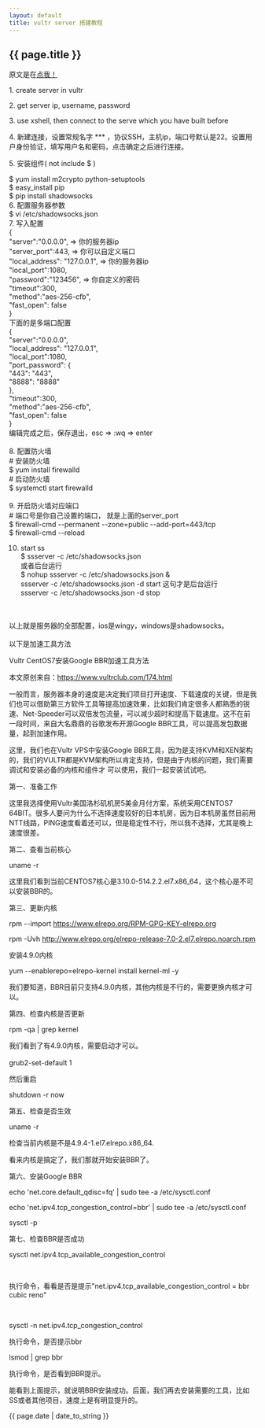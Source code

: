 ```yaml
---
layout: default
title: vultr server 搭建教程
---
```


<h2>{{ page.title }}</h2>

<p>原文是在<a href="https://my.oschina.net/u/1167564/blog/851680">点我！</a></p>
<p>1. create server in vultr</p>
<p>2. get server ip, username, password</p>
<p>3. use xshell, then connect to the serve which you have built before<p>
<p>4. 新建连接，设置常规名字 *** ，协议SSH，主机ip，端口号默认是22。设置用户身份验证，填写用户名和密码，点击确定之后进行连接。</p>
<p>5. 安装组件( not include $ )</p>
	$ yum install m2crypto python-setuptools<br>
	$ easy_install pip<br>
	$ pip install shadowsocks<br>
6. 配置服务器参数<br>
	$ vi  /etc/shadowsocks.json<br>
7. 写入配置<br>
	{<br>
	    "server":"0.0.0.0",            => 你的服务器ip<br>
	    "server_port":443,    		   => 你可以自定义端口<br>
	    "local_address": "127.0.0.1",  => 你的服务器ip<br>
	    "local_port":1080,<br>
	    "password":"123456",           => 你自定义的密码<br>
	    "timeout":300,<br>
	    "method":"aes-256-cfb",<br>
	    "fast_open": false<br>
	}<br>
	下面的是多端口配置<br>
	{<br>
	    "server":"0.0.0.0",<br>
	    "local_address": "127.0.0.1",<br>
	    "local_port":1080,<br>
	    "port_password": {<br>
	         "443": "443",<br>
	         "8888": "8888"<br>
	     },<br>
	    "timeout":300,<br>
	    "method":"aes-256-cfb",<br>
	    "fast_open": false<br>
	}<br>
编辑完成之后，保存退出，esc => :wq => enter<br>
<br>
<span class="rectangle"></span>8. 配置防火墙<br>
	# 安装防火墙<br>
	$ yum install firewalld<br>
	# 启动防火墙<br>
	$ systemctl start firewalld<br>
<br>
9. 开启防火墙对应端口<br>
	# 端口号是你自己设置的端口， 就是上面的server_port<br>
	$ firewall-cmd --permanent --zone=public --add-port=443/tcp<br>
	$ firewall-cmd --reload<br>

10. start ss<br>
	$ ssserver -c /etc/shadowsocks.json<br>
	或者后台运行<br>
	$ nohup ssserver -c /etc/shadowsocks.json &<br>
	ssserver -c /etc/shadowsocks.json -d start  这句才是后台运行<br>
	ssserver -c /etc/shadowsocks.json -d stop<br>
<br><br>

以上就是服务器的全部配置，ios是wingy，windows是shadowsocks。<br>
<br>
以下是加速工具方法<br>

Vultr CentOS7安装Google BBR加速工具方法<br>

本文原创来自：https://www.vultrclub.com/174.html<br>

一般而言，服务器本身的速度是决定我们项目打开速度、下载速度的关键，但是我们也可以借助第三方软件工具等提高加速效果，比如我们肯定很多人都熟悉的锐速、Net-Speeder可以双倍发包流量，可以减少超时和提高下载速度。这不在前一段时间，来自大名鼎鼎的谷歌发布开源Google BBR工具，可以提高发包数据量，起到加速作用。<br>

这里，我们也在Vultr VPS中安装Google BBR工具，因为是支持KVM和XEN架构的，我们的VULTR都是KVM架构所以肯定支持，但是由于内核的问题，我们需要调试和安装必备的内核和组件才 可以使用，我们一起安装试试吧。<br>

第一、准备工作<br>

这里我选择使用Vultr美国洛杉矶机房5美金月付方案，系统采用CENTOS7 64BIT。很多人要问为什么不选择速度较好的日本机房，因为日本机房虽然目前用NTT线路，PING速度看着还可以，但是稳定性不行，所以我不选择，尤其是晚上速度很差。<br>

第二、查看当前核心<br>

uname -r<br>

这里我们看到当前CENTOS7核心是3.10.0-514.2.2.el7.x86_64，这个核心是不可以安装BBR的。<br>

第三、更新内核<br>

rpm --import https://www.elrepo.org/RPM-GPG-KEY-elrepo.org<br>

rpm -Uvh http://www.elrepo.org/elrepo-release-7.0-2.el7.elrepo.noarch.rpm<br>

安装4.9.0内核<br>

yum --enablerepo=elrepo-kernel install kernel-ml -y<br>

我们要知道，BBR目前只支持4.9.0内核，其他内核是不行的，需要更换内核才可以。<br>

第四、检查内核是否更新<br>

rpm -qa | grep kernel<br>

我们看到了有4.9.0内核，需要启动才可以。<br>
<br>
grub2-set-default 1<br>

然后重启<br>

shutdown -r now<br>

第五、检查是否生效<br>

uname -r<br>

检查当前内核是不是4.9.4-1.el7.elrepo.x86_64.<br>

看来内核是搞定了，我们那就开始安装BBR了。<br>

第六、安装Google BBR<br>

echo 'net.core.default_qdisc=fq' | sudo tee -a /etc/sysctl.conf<br>

echo 'net.ipv4.tcp_congestion_control=bbr' | sudo tee -a /etc/sysctl.conf<br>

sysctl -p<br>

第七、检查BBR是否成功<br>

<P>sysctl net.ipv4.tcp_available_congestion_control</P><br>

<p>执行命令，看看是否是提示"net.ipv4.tcp_available_congestion_control = bbr cubic reno"</p><br>

sysctl -n net.ipv4.tcp_congestion_control<br>

执行命令，是否提示bbr<br>

lsmod | grep bbr<br>

执行命令，是否看到BBR提示。<br>

能看到上面提示，就说明BBR安装成功。后面，我们再去安装需要的工具，比如SS或者其他项目，速度上是有明显提升的。<br>
<p>{{ page.date | date_to_string }}</p>